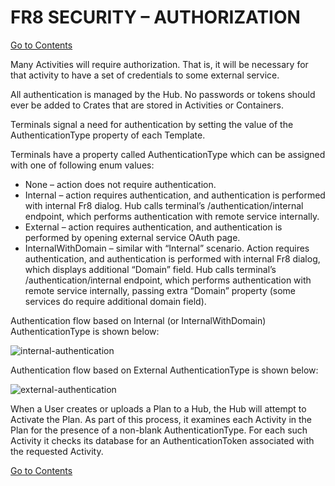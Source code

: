 # FR8 SECURITY – AUTHORIZATION
[Go to Contents](https://github.com/Fr8org/Fr8Core/blob/master/Docs/Home.md)  

Many Activities will require authorization. That is, it will be necessary for that activity to have a set of credentials to some external service.

All authentication is managed by the Hub. No passwords or tokens should ever be added to Crates that are stored in Activities or Containers.

Terminals signal a need for authentication by setting the value of the AuthenticationType property of each Template.

Terminals have a property called AuthenticationType which can be assigned with one of following enum values:

* None – action does not require authentication.
* Internal – action requires authentication, and authentication is performed with internal Fr8 dialog. Hub calls terminal’s /authentication/internal endpoint, which performs authentication with remote service internally.
* External – action requires authentication, and authentication is performed by opening external service OAuth page.
* InternalWithDomain – similar with “Internal” scenario. Action requires authentication, and authentication is performed with internal Fr8 dialog, which displays additional “Domain” field. Hub calls terminal’s /authentication/internal endpoint, which performs authentication with remote service internally, passing extra “Domain” property (some services do require additional domain field).

Authentication flow based on Internal (or InternalWithDomain) AuthenticationType is shown below:

![internal-authentication](https://github.com/Fr8org/Fr8Core.NET/blob/master/img/AuthorizationInternalAuthentication.png)

Authentication flow based on External AuthenticationType is shown below:

![external-authentication](https://github.com/Fr8org/Fr8Core.NET/blob/master/img/AuthorizationExternalAuthentication.png)


When a User creates or uploads a Plan to a Hub, the Hub will attempt to Activate the Plan. As part of this process, it examines each Activity in the Plan for the presence of a non-blank AuthenticationType. For each such Activity it checks its database for an AuthenticationToken associated with the requested Activity.

[Go to Contents](https://github.com/Fr8org/Fr8Core/blob/master/Docs/Home.md)  
